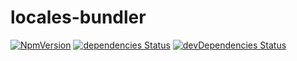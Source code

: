 # locales-bundler

[![NpmVersion](https://img.shields.io/npm/v/locales-bundler.svg)](https://www.npmjs.com/package/locales-bundler)
[![dependencies Status](https://david-dm.org/loginov-rocks/locales-bundler/status.svg)](https://david-dm.org/loginov-rocks/locales-bundler)
[![devDependencies Status](https://david-dm.org/loginov-rocks/locales-bundler/dev-status.svg)](https://david-dm.org/loginov-rocks/locales-bundler?type=dev)
